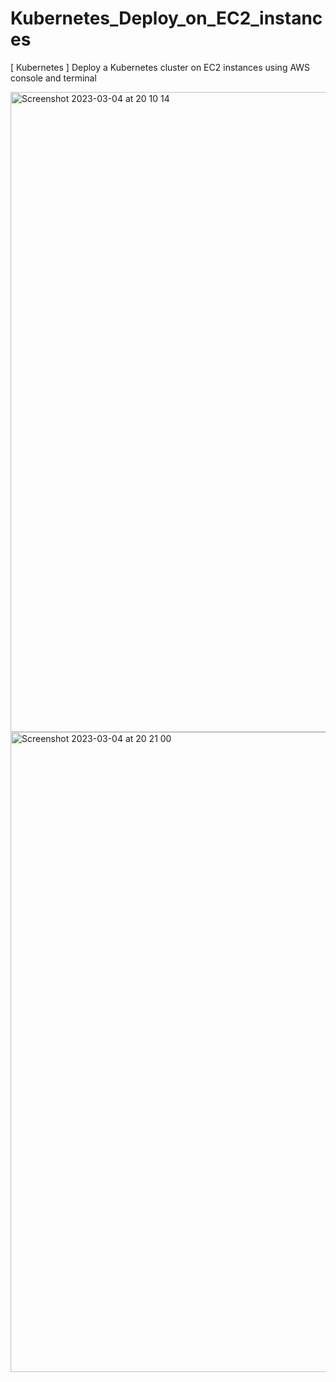 # Kubernetes_Deploy_on_EC2_instances
[ Kubernetes ] Deploy a Kubernetes cluster on EC2 instances using AWS console and terminal

<img width="1024" alt="Screenshot 2023-03-04 at 20 10 14" src="https://user-images.githubusercontent.com/104728608/222926861-517cf276-0372-4df4-960e-0ce31e9522ff.png">


<img width="1024" alt="Screenshot 2023-03-04 at 20 21 00" src="https://user-images.githubusercontent.com/104728608/222927284-d6c025d6-dd0c-490c-b4b0-21cdc6fed8b1.png">
